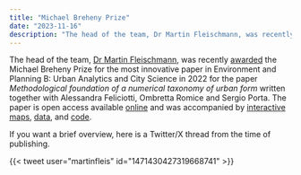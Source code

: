 ```yaml
---
title: "Michael Breheny Prize"
date: "2023-11-16"
description: "The head of the team, Dr Martin Fleischmann, was recently awarded the Michael Breheny Prize for the most innovative paper in Environment and Planning B: Urban Analytics and City Science in 2022 for the paper Methodological foundation of a numerical taxonomy of urban form written together with Alessandra Feliciotti, Ombretta Romice and Sergio Porta."
---
```


The head of the team, [Dr Martin Fleischmann](https://martinfleischmann.net/), was recently [awarded](https://journals.sagepub.com/doi/full/10.1177/23998083231210914) the Michael Breheny Prize for the most innovative paper in Environment and Planning B: Urban Analytics and City Science in 2022 for the paper <span class="pygment">_Methodological foundation of a numerical taxonomy of urban form_</span> written together with Alessandra Feliciotti, Ombretta Romice and Sergio Porta. The paper is open access available [online](https://doi.org/10.1177/23998083211059835) and was accompanied by [interactive maps](https://martinfleischmann.net/numerical-taxonomy-maps/), [data](https://doi.org/10.6084/m9.figshare.16897102.v1), and [code](https://github.com/martinfleis/numerical-taxonomy-paper).

If you want a brief overview, here is a Twitter/X thread from the time of publishing.

{{< tweet user="martinfleis" id="1471430427319668741" >}}
